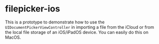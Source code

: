 # filepicker-ios
This is a prototype to demonstrate how to use the `UIDocumentPickerViewController` in importing a file from the iCloud or from the local file storage of an iOS/iPadOS device. You can easily do this on MacOS.
